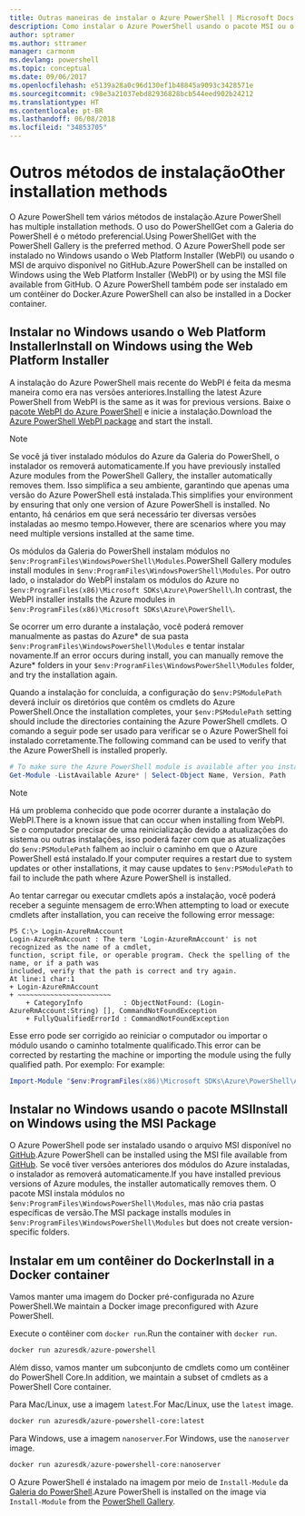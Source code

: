 ```yaml
---
title: Outras maneiras de instalar o Azure PowerShell | Microsoft Docs
description: Como instalar o Azure PowerShell usando o pacote MSI ou o Web Platform Installer.
author: sptramer
ms.author: sttramer
manager: carmonm
ms.devlang: powershell
ms.topic: conceptual
ms.date: 09/06/2017
ms.openlocfilehash: e5139a28a0c96d130ef1b48845a9093c3428571e
ms.sourcegitcommit: c98e3a21037ebd82936828bcb544eed902b24212
ms.translationtype: HT
ms.contentlocale: pt-BR
ms.lasthandoff: 06/08/2018
ms.locfileid: "34853705"
---
```

# <a name="other-installation-methods"></a><span data-ttu-id="73619-103">Outros métodos de instalação</span><span class="sxs-lookup"><span data-stu-id="73619-103">Other installation methods</span></span>

<span data-ttu-id="73619-104">O Azure PowerShell tem vários métodos de instalação.</span><span class="sxs-lookup"><span data-stu-id="73619-104">Azure PowerShell has multiple installation methods.</span></span> <span data-ttu-id="73619-105">O uso do PowerShellGet com a Galeria do PowerShell é o método preferencial.</span><span class="sxs-lookup"><span data-stu-id="73619-105">Using PowerShellGet with the PowerShell Gallery is the preferred method.</span></span> <span data-ttu-id="73619-106">O Azure PowerShell pode ser instalado no Windows usando o Web Platform Installer (WebPI) ou usando o MSI de arquivo disponível no GitHub.</span><span class="sxs-lookup"><span data-stu-id="73619-106">Azure PowerShell can be installed on Windows using the Web Platform Installer (WebPI) or by using the MSI file available from GitHub.</span></span> <span data-ttu-id="73619-107">O Azure PowerShell também pode ser instalado em um contêiner do Docker.</span><span class="sxs-lookup"><span data-stu-id="73619-107">Azure PowerShell can also be installed in a Docker container.</span></span>

## <a name="install-on-windows-using-the-web-platform-installer"></a><span data-ttu-id="73619-108">Instalar no Windows usando o Web Platform Installer</span><span class="sxs-lookup"><span data-stu-id="73619-108">Install on Windows using the Web Platform Installer</span></span>

<span data-ttu-id="73619-109">A instalação do Azure PowerShell mais recente do WebPI é feita da mesma maneira como era nas versões anteriores.</span><span class="sxs-lookup"><span data-stu-id="73619-109">Installing the latest Azure PowerShell from WebPI is the same as it was for previous versions.</span></span>
<span data-ttu-id="73619-110">Baixe o [pacote WebPI do Azure PowerShell](http://aka.ms/webpi-azps) e inicie a instalação.</span><span class="sxs-lookup"><span data-stu-id="73619-110">Download the [Azure PowerShell WebPI package](http://aka.ms/webpi-azps) and start the install.</span></span>

> [!NOTE]
> <span data-ttu-id="73619-111">Se você já tiver instalado módulos do Azure da Galeria do PowerShell, o instalador os removerá automaticamente.</span><span class="sxs-lookup"><span data-stu-id="73619-111">If you have previously installed Azure modules from the PowerShell Gallery, the installer automatically removes them.</span></span> <span data-ttu-id="73619-112">Isso simplifica a seu ambiente, garantindo que apenas uma versão do Azure PowerShell está instalada.</span><span class="sxs-lookup"><span data-stu-id="73619-112">This simplifies your environment by ensuring that only one version of Azure PowerShell is installed.</span></span> <span data-ttu-id="73619-113">No entanto, há cenários em que será necessário ter diversas versões instaladas ao mesmo tempo.</span><span class="sxs-lookup"><span data-stu-id="73619-113">However, there are scenarios where you may need multiple versions installed at the same time.</span></span>
>
> <span data-ttu-id="73619-114">Os módulos da Galeria do PowerShell instalam módulos no `$env:ProgramFiles\WindowsPowerShell\Modules`.</span><span class="sxs-lookup"><span data-stu-id="73619-114">PowerShell Gallery modules install modules in `$env:ProgramFiles\WindowsPowerShell\Modules`.</span></span> <span data-ttu-id="73619-115">Por outro lado, o instalador do WebPI instalam os módulos do Azure no `$env:ProgramFiles(x86)\Microsoft SDKs\Azure\PowerShell\`.</span><span class="sxs-lookup"><span data-stu-id="73619-115">In contrast, the WebPI installer installs the Azure modules in `$env:ProgramFiles(x86)\Microsoft SDKs\Azure\PowerShell\`.</span></span>
>
> <span data-ttu-id="73619-116">Se ocorrer um erro durante a instalação, você poderá remover manualmente as pastas do Azure\* de sua pasta `$env:ProgramFiles\WindowsPowerShell\Modules` e tentar instalar novamente.</span><span class="sxs-lookup"><span data-stu-id="73619-116">If an error occurs during install, you can manually remove the Azure\* folders in your `$env:ProgramFiles\WindowsPowerShell\Modules` folder, and try the installation again.</span></span>

<span data-ttu-id="73619-117">Quando a instalação for concluída, a configuração do `$env:PSModulePath` deverá incluir os diretórios que contêm os cmdlets do Azure PowerShell.</span><span class="sxs-lookup"><span data-stu-id="73619-117">Once the installation completes, your `$env:PSModulePath` setting should include the directories containing the Azure PowerShell cmdlets.</span></span> <span data-ttu-id="73619-118">O comando a seguir pode ser usado para verificar se o Azure PowerShell foi instalado corretamente.</span><span class="sxs-lookup"><span data-stu-id="73619-118">The following command can be used to verify that the Azure PowerShell is installed properly.</span></span>

```powershell
# To make sure the Azure PowerShell module is available after you install
Get-Module -ListAvailable Azure* | Select-Object Name, Version, Path
```

> [!NOTE]
> <span data-ttu-id="73619-119">Há um problema conhecido que pode ocorrer durante a instalação do WebPI.</span><span class="sxs-lookup"><span data-stu-id="73619-119">There is a known issue that can occur when installing from WebPI.</span></span> <span data-ttu-id="73619-120">Se o computador precisar de uma reinicialização devido a atualizações do sistema ou outras instalações, isso poderá fazer com que as atualizações do `$env:PSModulePath` falhem ao incluir o caminho em que o Azure PowerShell está instalado.</span><span class="sxs-lookup"><span data-stu-id="73619-120">If your computer requires a restart due to system updates or other installations, it may cause updates to `$env:PSModulePath` to fail to include the path where Azure PowerShell is installed.</span></span>

<span data-ttu-id="73619-121">Ao tentar carregar ou executar cmdlets após a instalação, você poderá receber a seguinte mensagem de erro:</span><span class="sxs-lookup"><span data-stu-id="73619-121">When attempting to load or execute cmdlets after installation, you can receive the following error message:</span></span>

```
PS C:\> Login-AzureRmAccount
Login-AzureRmAccount : The term 'Login-AzureRmAccount' is not recognized as the name of a cmdlet,
function, script file, or operable program. Check the spelling of the name, or if a path was
included, verify that the path is correct and try again.
At line:1 char:1
+ Login-AzureRmAccount
+ ~~~~~~~~~~~~~~~~~~~~~~~
    + CategoryInfo          : ObjectNotFound: (Login-AzureRmAccount:String) [], CommandNotFoundException
    + FullyQualifiedErrorId : CommandNotFoundException
```

<span data-ttu-id="73619-122">Esse erro pode ser corrigido ao reiniciar o computador ou importar o módulo usando o caminho totalmente qualificado.</span><span class="sxs-lookup"><span data-stu-id="73619-122">This error can be corrected by restarting the machine or importing the module using the fully qualified path.</span></span> <span data-ttu-id="73619-123">Por exemplo: </span><span class="sxs-lookup"><span data-stu-id="73619-123">For example:</span></span>

```powershell
Import-Module "$env:ProgramFiles(x86)\Microsoft SDKs\Azure\PowerShell\AzureRM.psd1"
```

## <a name="install-on-windows-using-the-msi-package"></a><span data-ttu-id="73619-124">Instalar no Windows usando o pacote MSI</span><span class="sxs-lookup"><span data-stu-id="73619-124">Install on Windows using the MSI Package</span></span>

<span data-ttu-id="73619-125">O Azure PowerShell pode ser instalado usando o arquivo MSI disponível no [GitHub](https://github.com/Azure/azure-powershell/releases/latest).</span><span class="sxs-lookup"><span data-stu-id="73619-125">Azure PowerShell can be installed using the MSI file available from [GitHub](https://github.com/Azure/azure-powershell/releases/latest).</span></span> <span data-ttu-id="73619-126">Se você tiver versões anteriores dos módulos do Azure instaladas, o instalador as removerá automaticamente.</span><span class="sxs-lookup"><span data-stu-id="73619-126">If you have installed previous versions of Azure modules, the installer automatically removes them.</span></span> <span data-ttu-id="73619-127">O pacote MSI instala módulos no `$env:ProgramFiles\WindowsPowerShell\Modules`, mas não cria pastas específicas de versão.</span><span class="sxs-lookup"><span data-stu-id="73619-127">The MSI package installs modules in `$env:ProgramFiles\WindowsPowerShell\Modules` but does not create version-specific folders.</span></span>

## <a name="install-in-a-docker-container"></a><span data-ttu-id="73619-128">Instalar em um contêiner do Docker</span><span class="sxs-lookup"><span data-stu-id="73619-128">Install in a Docker container</span></span>

<span data-ttu-id="73619-129">Vamos manter uma imagem do Docker pré-configurada no Azure PowerShell.</span><span class="sxs-lookup"><span data-stu-id="73619-129">We maintain a Docker image preconfigured with Azure PowerShell.</span></span>

<span data-ttu-id="73619-130">Execute o contêiner com `docker run`.</span><span class="sxs-lookup"><span data-stu-id="73619-130">Run the container with `docker run`.</span></span>

```powershell
docker run azuresdk/azure-powershell
```

<span data-ttu-id="73619-131">Além disso, vamos manter um subconjunto de cmdlets como um contêiner do PowerShell Core.</span><span class="sxs-lookup"><span data-stu-id="73619-131">In addition, we maintain a subset of cmdlets as a PowerShell Core container.</span></span>

<span data-ttu-id="73619-132">Para Mac/Linux, use a imagem `latest`.</span><span class="sxs-lookup"><span data-stu-id="73619-132">For Mac/Linux, use the `latest` image.</span></span>

```bash
docker run azuresdk/azure-powershell-core:latest
```

<span data-ttu-id="73619-133">Para Windows, use a imagem `nanoserver`.</span><span class="sxs-lookup"><span data-stu-id="73619-133">For Windows, use the `nanoserver` image.</span></span>

```powershell
docker run azuresdk/azure-powershell-core:nanoserver
```

<span data-ttu-id="73619-134">O Azure PowerShell é instalado na imagem por meio de `Install-Module` da [Galeria do PowerShell](https://www.powershellgallery.com/).</span><span class="sxs-lookup"><span data-stu-id="73619-134">Azure PowerShell is installed on the image via `Install-Module` from the [PowerShell Gallery](https://www.powershellgallery.com/).</span></span>
